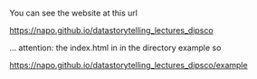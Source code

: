 You can see the website at this url

https://napo.github.io/datastorytelling_lectures_dipsco 


... attention: the index.html in in the directory example so

https://napo.github.io/datastorytelling_lectures_dipsco/example
